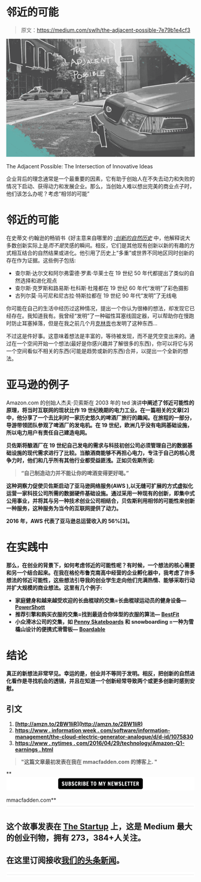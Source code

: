 # 邻近的可能

> 原文：<https://medium.com/swlh/the-adjacent-possible-7e79b1e4cf3>

![](img/08599689e408d7de1fa74c80829bf223.png)

The Adjacent Possible: The Intersection of Innovative Ideas

企业背后的理念通常是一个最重要的因素，它有助于创始人在不失去动力和失败的情况下启动、获得动力和发展企业。那么，当创始人难以想出完美的商业点子时，他们该怎么办呢？考虑“相邻的可能”

# 邻近的可能

在史蒂文·约翰逊的畅销书《好主意来自哪里的 [*:创新的自然历史*](http://amzn.to/2BW1liR) 中，他解释说大多数创新实际上是*而不是*灵感的瞬间。相反，它们是其他现有创新以新的有趣的方式相互结合的自然结果或进化。他引用了历史上“多重”或世界不同地区同时创新的存在作为证据。这些例子包括:

*   查尔斯·达尔文和阿尔弗雷德·罗素·华莱士在 19 世纪 50 年代都提出了类似的自然选择和进化观点
*   查尔斯·克罗斯和路易斯·杜科斯·杜隆都在 19 世纪 60 年代“发明”了彩色摄影
*   古列尔莫·马可尼和尼古拉·特斯拉都在 19 世纪 90 年代“发明”了无线电

你可能在自己的生活中经历过这种情况，提出一个你认为很棒的想法，却发现它已经存在。我知道我有。我曾经“发明”了一种磁性耳塞线固定器，可以帮助你在慢跑时防止耳塞掉落，但是在我之前几个月[克林贡](https://gadgetmac.com/news/2011/8/1/klinggon-a-stylish-magnetic-earphone-holder.html)也发明了这种东西…

不过这是件好事。这意味着想法是丰富的，等待被发现，而不是凭空变出来的。通过在一个空间开始一个想法(最好是你感兴趣并了解很多的东西)，你可以将它与另一个空间看似不相关的东西(可能是趋势或新的东西)合并，以提出一个全新的想法。

# 亚马逊的例子

Amazon.com 的创始人杰夫·贝索斯在 2003 年的 ted 演讲[](https://www.ted.com/talks/jeff_bezos_on_the_next_web_innovation)**中阐述了邻近可能性的原理，将当时互联网的现状比作 19 世纪晚期的电力工业。在一篇相关的文章[2]中，他分享了一个去比利时一家历史悠久的啤酒厂旅行的趣闻。在旅程的一部分，导游带领团队参观了啤酒厂的发电机。在 19 世纪，欧洲几乎没有电网基础设施，所以电力用户有责任自己建造电网。**

**贝佐斯将酿酒厂在 19 世纪自己发电的需求与科技初创公司必须管理自己的数据基础设施的现代需求进行了比较。当酿酒商能够不再担心电力，专注于自己的核心竞争力时，他们和几乎所有其他行业都受益匪浅。正如贝佐斯所说:**

> **“自己制造动力并不能让你的啤酒变得更好喝。”**

**这种洞察力促使贝佐斯启动了亚马逊网络服务(AWS ),以无缝可扩展的方式虚拟化运营一家科技公司所需的数据硬件基础设施。通过采用一种现有的创新，即集中式公用事业，并将其与另一种技术创业公司相结合，贝佐斯利用相邻的可能性来创新一种服务，这种服务为当今的互联网提供了动力。**

****2016 年，AWS 代表了亚马逊总运营收入的 56%[3]。****

# **在实践中**

**那么，在创业的背景下，如何考虑邻近的可能性呢？有时候，一个想法的核心需要和另一个结合起来。在我在格伦布鲁克南高中经营的企业孵化器中，我考虑了许多想法的邻近可能性，这些想法引导我的创业学生走向他们充满热情、能够采取行动并扩大规模的商业想法。这里有几个例子:**

*   **家庭健身和越来越受欢迎的长曲棍球的交集=长曲棍球运动员的健身设备— [**PowerShott**](https://www.youtube.com/watch?v=t4dWeC9AD1w)**
*   **推荐引擎和购买衣服的交集=找到最适合你体型的衣服的算法— [**BestFit**](http://bestfit.titanstartup.com/)**
*   **小众滑冰公司的交集，如 [Penny Skateboards](http://www.pennyskateboards.com/us/) 和 snowboarding =一种为雪橇山设计的便携式滑雪板— [**Boardable**](http://www.instagram.com/boardable_co)**

# **结论**

**真正的新想法非常罕见。幸运的是，创业并不等同于发明。相反，把创新的自然进化看作是寻找机会的透镜，并且在知道一个创新经常导致两个或更多创新时感到安慰。**

## **引文**

1.  **[http://amzn.to/2BW1liR](http://amzn.to/2BW1liR)**
2.  **[https://www . information week . com/software/information-management/the-cloud-electric-generator-analogue/d/d-id/1075830](https://www.informationweek.com/software/information-management/the-cloud-electric-generator-analogy/d/d-id/1075830)**
3.  **[https://www . nytimes . com/2016/04/29/technology/Amazon-Q1-earnings . html](https://www.nytimes.com/2016/04/29/technology/amazon-q1-earnings.html)**

> **"这篇文章最初发表在我在 mmacfadden.com 的博客上. "**

**[![](img/c37210ea993b194eafe97089aa99887d.png)](http://mmacfadden.com/join-now)

mmacfadden.com** **![](img/731acf26f5d44fdc58d99a6388fe935d.png)**

## **这个故事发表在 [The Startup](https://medium.com/swlh) 上，这是 Medium 最大的创业刊物，拥有 273，384+人关注。**

## **在这里订阅接收[我们的头条新闻](http://growthsupply.com/the-startup-newsletter/)。**

**![](img/731acf26f5d44fdc58d99a6388fe935d.png)**
